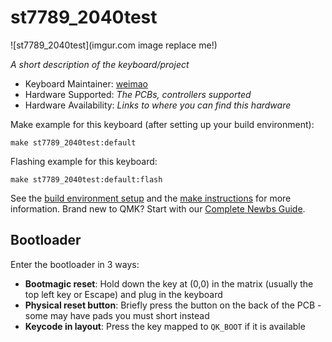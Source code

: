 # st7789_2040test

![st7789_2040test](imgur.com image replace me!)

*A short description of the keyboard/project*

* Keyboard Maintainer: [weimao](https://github.com/luantty2)
* Hardware Supported: *The PCBs, controllers supported*
* Hardware Availability: *Links to where you can find this hardware*

Make example for this keyboard (after setting up your build environment):

    make st7789_2040test:default

Flashing example for this keyboard:

    make st7789_2040test:default:flash

See the [build environment setup](https://docs.qmk.fm/#/getting_started_build_tools) and the [make instructions](https://docs.qmk.fm/#/getting_started_make_guide) for more information. Brand new to QMK? Start with our [Complete Newbs Guide](https://docs.qmk.fm/#/newbs).

## Bootloader

Enter the bootloader in 3 ways:

* **Bootmagic reset**: Hold down the key at (0,0) in the matrix (usually the top left key or Escape) and plug in the keyboard
* **Physical reset button**: Briefly press the button on the back of the PCB - some may have pads you must short instead
* **Keycode in layout**: Press the key mapped to `QK_BOOT` if it is available
